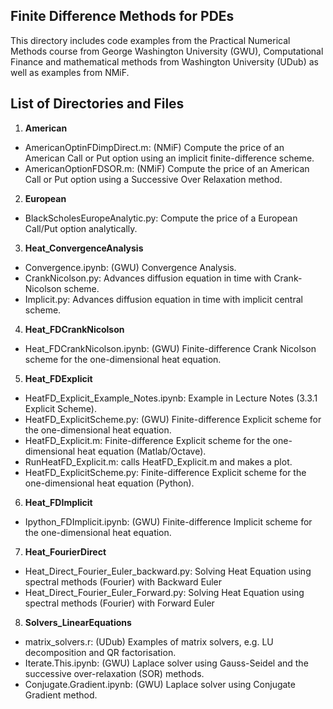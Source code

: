 ## Finite Difference Methods for PDEs
This directory includes code examples from the Practical Numerical Methods course from George Washington University (GWU), Computational Finance and mathematical methods from Washington University (UDub) as well as examples from NMiF.

## List of Directories and Files
1. **American**
  * AmericanOptinFDimpDirect.m: (NMiF) Compute the price of an American Call or Put option using an implicit finite-difference scheme.
  * AmericanOptionFDSOR.m: (NMiF) Compute the price of an American Call or Put option using a Successive Over Relaxation method.
2. **European**
  * BlackScholesEuropeAnalytic.py: Compute the price of a European Call/Put option analytically.
3. **Heat_ConvergenceAnalysis**
  * Convergence.ipynb: (GWU) Convergence Analysis.
  * CrankNicolson.py: Advances diffusion equation in time with Crank-Nicolson scheme.
  * Implicit.py: Advances diffusion equation in time with implicit central scheme.
4. **Heat_FDCrankNicolson**
  * Heat_FDCrankNicolson.ipynb: (GWU) Finite-difference Crank Nicolson scheme for the one-dimensional heat equation.
5. **Heat_FDExplicit**
  * HeatFD_Explicit_Example_Notes.ipynb: Example in Lecture Notes (3.3.1 Explicit Scheme).
  * HeatFD_ExplicitScheme.py: (GWU) Finite-difference Explicit scheme for the one-dimensional heat equation.
  * HeatFD_Explicit.m: Finite-difference Explicit scheme for the one-dimensional heat equation (Matlab/Octave).
  * RunHeatFD_Explicit.m: calls HeatFD_Explicit.m and makes a plot.
  * HeatFD_ExplicitScheme.py: Finite-difference Explicit scheme for the one-dimensional heat equation (Python).
6. **Heat_FDImplicit**
  * Ipython_FDImplicit.ipynb: (GWU) Finite-difference Implicit scheme for the one-dimensional heat equation.
7. **Heat_FourierDirect**
  * Heat_Direct_Fourier_Euler_backward.py: Solving Heat Equation using spectral methods (Fourier) with Backward Euler
  * Heat_Direct_Fourier_Euler_Forward.py: Solving Heat Equation using spectral methods (Fourier) with Forward Euler
8. **Solvers_LinearEquations**
  * matrix_solvers.r: (UDub) Examples of matrix solvers, e.g. LU decomposition and QR factorisation.
  * Iterate.This.ipynb: (GWU) Laplace solver using Gauss-Seidel and the successive over-relaxation (SOR) methods.
  * Conjugate.Gradient.ipynb: (GWU) Laplace solver using Conjugate Gradient method.



 

